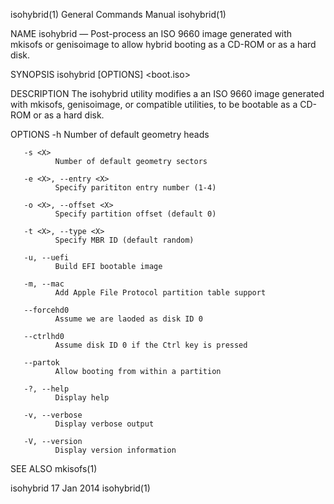 isohybrid(1)                                                                               General Commands Manual                                                                               isohybrid(1)



NAME
       isohybrid — Post-process an ISO 9660 image generated with mkisofs or genisoimage to allow hybrid booting as a CD-ROM or as a hard disk.

SYNOPSIS
       isohybrid [OPTIONS] <boot.iso>

DESCRIPTION
       The isohybrid utility modifies a an ISO 9660 image generated with mkisofs, genisoimage, or compatible utilities, to be bootable as a CD-ROM or as a hard disk.

OPTIONS
       -h <X>
              Number of default geometry heads

       -s <X>
              Number of default geometry sectors

       -e <X>, --entry <X>
              Specify parititon entry number (1-4)

       -o <X>, --offset <X>
              Specify partition offset (default 0)

       -t <X>, --type <X>
              Specify MBR ID (default random)

       -u, --uefi
              Build EFI bootable image

       -m, --mac
              Add Apple File Protocol partition table support

       --forcehd0
              Assume we are laoded as disk ID 0

       --ctrlhd0
              Assume disk ID 0 if the Ctrl key is pressed

       --partok
              Allow booting from within a partition

       -?, --help
              Display help

       -v, --verbose
              Display verbose output

       -V, --version
              Display version information


SEE ALSO
       mkisofs(1)



isohybrid                                                                                        17 Jan 2014                                                                                     isohybrid(1)
